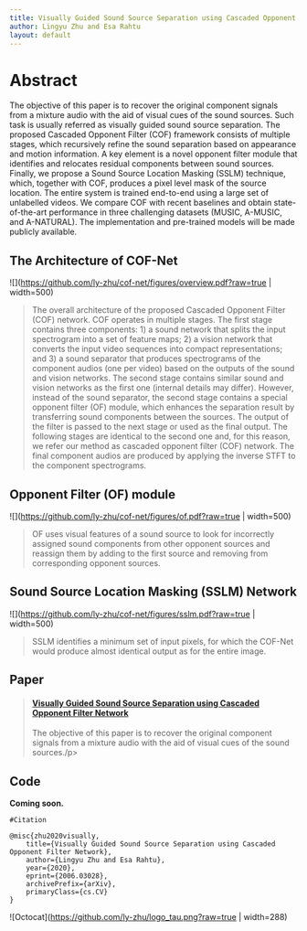 ```yaml
---
title: Visually Guided Sound Source Separation using Cascaded Opponent Filter Network
author: Lingyu Zhu and Esa Rahtu
layout: default
---
```


# Abstract
The objective of this paper is to recover the original component signals from a mixture audio with the aid of visual cues of the sound sources. Such task is usually referred as visually guided sound source separation. The proposed Cascaded Opponent Filter (COF) framework consists of multiple stages, which recursively refine the sound separation based on appearance and motion information. A key element is a novel opponent filter module that identifies and relocates residual components between sound sources. Finally, we propose a Sound Source Location Masking (SSLM) technique, which, together with COF, produces a pixel level mask of the source location. The entire system is trained end-to-end using a large set of unlabelled videos. We compare COF with recent baselines and obtain state-of-the-art performance in three challenging datasets (MUSIC, A-MUSIC, and A-NATURAL). The implementation and pre-trained models will be made publicly available.

## The Architecture of COF-Net

![](https://github.com/ly-zhu/cof-net/figures/overview.pdf?raw=true | width=500)
>The overall architecture of the proposed Cascaded Opponent Filter (COF) network. COF operates in multiple stages. The first stage contains three components: 1) a sound network that splits the input spectrogram into a set of feature maps; 2) a vision network that converts the input video sequences into compact representations; and 3) a sound separator that produces spectrograms of the component audios (one per video) based on the outputs of the sound and vision networks. The second stage contains similar sound and vision networks as the first one (internal details may differ). However, instead of the sound separator, the second stage contains a special opponent filter (OF) module, which enhances the separation result by transferring sound components between the sources. The output of the filter is passed to the next stage or used as the final output. The following stages are identical to the second one and, for this reason, we refer our method as cascaded opponent filter (COF) network. The final component audios are produced by applying the inverse STFT to the component spectrograms.

## Opponent Filter (OF) module

![](https://github.com/ly-zhu/cof-net/figures/of.pdf?raw=true | width=500)
>OF uses visual features of a sound source to look for incorrectly assigned sound components from other opponent sources and reassign them by adding to the first source and removing from corresponding opponent sources.

## Sound Source Location Masking (SSLM) Network

![](https://github.com/ly-zhu/cof-net/figures/sslm.pdf?raw=true | width=500)
>SSLM identifies a minimum set of input pixels, for which the COF-Net would produce almost identical output as for the entire image.

## Paper

<blockquote class="embedly-card"><h4><a href="https://arxiv.org/abs/2006.03028">Visually Guided Sound Source Separation using Cascaded Opponent Filter Network</a></h4><p>The objective of this paper is to recover the original component signals from a mixture audio with the aid of visual cues of the sound sources./p></blockquote>
<script async src="//cdn.embedly.com/widgets/platform.js" charset="UTF-8"></script>

## Code 

**Coming soon.**

```  
#Citation 

@misc{zhu2020visually,
    title={Visually Guided Sound Source Separation using Cascaded Opponent Filter Network},
    author={Lingyu Zhu and Esa Rahtu},
    year={2020},
    eprint={2006.03028},
    archivePrefix={arXiv},
    primaryClass={cs.CV}
}

```

<!--<img src="https://github.com/ly-zhu/logo_tau.png" width="288" height="158"> -->
![Octocat](https://github.com/ly-zhu/logo_tau.png?raw=true | width=288)
